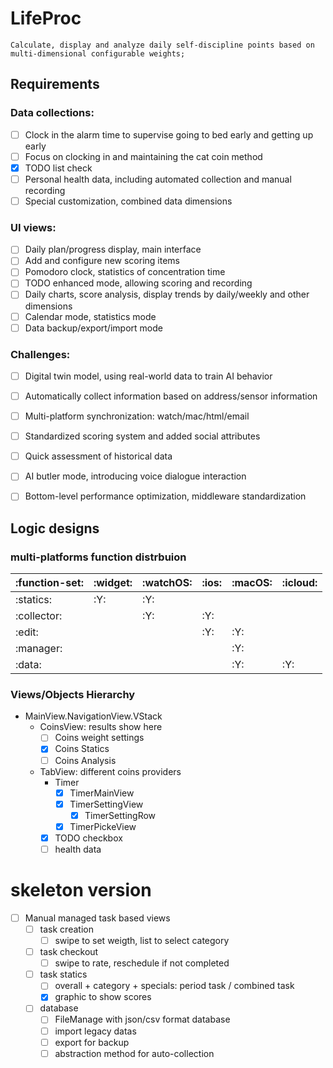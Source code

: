 # LifeProc
````
Calculate, display and analyze daily self-discipline points based on multi-dimensional configurable weights;
````
## Requirements

### Data collections:
   - [ ] Clock in the alarm time to supervise going to bed early and getting up early
   - [ ] Focus on clocking in and maintaining the cat coin method
   - [x] TODO list check
   - [ ] Personal health data, including automated collection and manual recording
   - [ ] Special customization, combined data dimensions

### UI views:
   - [ ] Daily plan/progress display, main interface
   - [ ] Add and configure new scoring items
   - [ ] Pomodoro clock, statistics of concentration time
   - [ ] TODO enhanced mode, allowing scoring and recording
   - [ ] Daily charts, score analysis, display trends by daily/weekly and other dimensions
   - [ ] Calendar mode, statistics mode
   - [ ] Data backup/export/import mode

### Challenges:
   - [ ] Digital twin model, using real-world data to train AI behavior
   - [ ] Automatically collect information based on address/sensor information
   - [ ] Multi-platform synchronization: watch/mac/html/email
   - [ ] Standardized scoring system and added social attributes
   - [ ] Quick assessment of historical data
   - [ ] AI butler mode, introducing voice dialogue interaction
   - [ ] Bottom-level performance optimization, middleware standardization


## Logic designs

### multi-platforms function distrbuion

| :function-set: | :widget: | :watchOS: | :ios: | :macOS: | :icloud: |
|----------------|----------|-----------|-------|---------|----------|
| :statics:      |    :Y:   |   :Y:     |       |         |          |
| :collector:    |          |   :Y:     |  :Y:  |         |          |
| :edit:         |          |           |  :Y:  |   :Y:   |          |
| :manager:      |          |           |       |   :Y:   |          |
| :data:         |          |           |       |   :Y:   |   :Y:    |


### Views/Objects Hierarchy
   - MainView.NavigationView.VStack
      - CoinsView: results show here
         - [ ] Coins weight settings
         - [x] Coins Statics
         - [ ] Coins Analysis
      - TabView: different coins providers
         - Timer
            - [x] TimerMainView
            - [x] TimerSettingView
               - [x] TimerSettingRow
            - [x] TimerPickeView
         - [x] TODO checkbox
         - [ ] health data

# skeleton version
   - [ ] Manual managed task based views
      - [ ] task creation
        - [ ] swipe to set weigth, list to select category
      - [ ] task checkout
        - [ ] swipe to rate, reschedule if not completed
      - [ ] task statics
        - [ ] overall + category + specials: period task / combined task
        - [x] graphic to show scores
      - [ ] database
        - [ ] FileManage with json/csv format database
        - [ ] import legacy datas
        - [ ] export for backup
        - [ ] abstraction method for auto-collection
